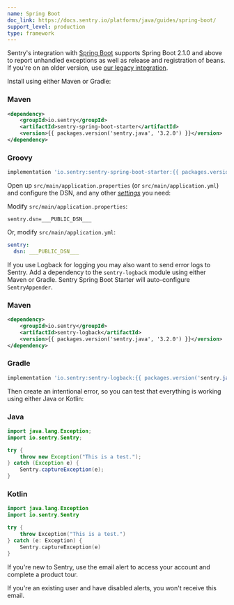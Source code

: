 ```yaml
---
name: Spring Boot
doc_link: https://docs.sentry.io/platforms/java/guides/spring-boot/
support_level: production
type: framework
---
```


<Alert level="info">
Sentry's integration with <a href=https://spring.io/projects/spring-boot>Spring Boot</a> supports Spring Boot 2.1.0 and above to report unhandled exceptions as well as release and registration of beans. If you're on an older version, use <a href=https://docs.sentry.io/platforms/java/legacy/spring>our legacy integration</a>.
</Alert>

Install using either Maven or Gradle:

### Maven

```xml
<dependency>
    <groupId>io.sentry</groupId>
    <artifactId>sentry-spring-boot-starter</artifactId>
    <version>{{ packages.version('sentry.java', '3.2.0') }}</version>
</dependency>
```

### Groovy

```groovy
implementation 'io.sentry:sentry-spring-boot-starter:{{ packages.version('sentry.java', '3.2.0') }}'
```

Open up `src/main/application.properties` (or `src/main/application.yml`) and configure the DSN, and any other [_settings_](/platforms/java/configuration/#options) you need:

Modify `src/main/application.properties`:

```
sentry.dsn=___PUBLIC_DSN___
```

Or, modify `src/main/application.yml`:

```yaml
sentry:
  dsn: ___PUBLIC_DSN___
```

If you use Logback for logging you may also want to send error logs to Sentry. Add a dependency to the `sentry-logback` module using either Maven or Gradle. Sentry Spring Boot Starter will auto-configure `SentryAppender`.

### Maven

```xml
<dependency>
    <groupId>io.sentry</groupId>
    <artifactId>sentry-logback</artifactId>
    <version>{{ packages.version('sentry.java', '3.2.0') }}</version>
</dependency>
```

### Gradle

```groovy
implementation 'io.sentry:sentry-logback:{{ packages.version('sentry.java', '3.2.0') }}'
```

Then create an intentional error, so you can test that everything is working using either Java or Kotlin:

### Java

```java
import java.lang.Exception;
import io.sentry.Sentry;

try {
    throw new Exception("This is a test.");
} catch (Exception e) {
    Sentry.captureException(e);
}
```
### Kotlin

```kotlin
import java.lang.Exception
import io.sentry.Sentry

try {
    throw Exception("This is a test.")
} catch (e: Exception) {
    Sentry.captureException(e)
}
```

If you're new to Sentry, use the email alert to access your account and complete a product tour.

If you're an existing user and have disabled alerts, you won't receive this email.
